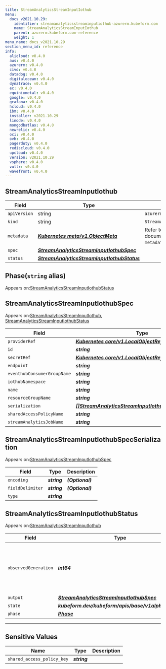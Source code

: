```yaml
---
title: StreamAnalyticsStreamInputIothub
menu:
  docs_v2021.10.29:
    identifier: streamanalyticsstreaminputiothub-azurerm.kubeform.com
    name: StreamAnalyticsStreamInputIothub
    parent: azurerm.kubeform.com-reference
    weight: 1
menu_name: docs_v2021.10.29
section_menu_id: reference
info:
  alicloud: v0.4.0
  aws: v0.4.0
  azurerm: v0.4.0
  civo: v0.4.0
  datadog: v0.4.0
  digitalocean: v0.4.0
  dynatrace: v0.4.0
  ec: v0.4.0
  equinixmetal: v0.4.0
  google: v0.4.0
  grafana: v0.4.0
  hcloud: v0.4.0
  ibm: v0.4.0
  installer: v2021.10.29
  linode: v0.4.0
  mongodbatlas: v0.4.0
  newrelic: v0.4.0
  oci: v0.4.0
  ovh: v0.4.0
  pagerduty: v0.4.0
  rediscloud: v0.4.0
  upcloud: v0.4.0
  version: v2021.10.29
  vsphere: v0.4.0
  vultr: v0.4.0
  wavefront: v0.4.0
---
```


## StreamAnalyticsStreamInputIothub
| Field | Type | Description |
| ------ | ----- | ----------- |
| `apiVersion` | string | `azurerm.kubeform.com/v1alpha1` |
|    `kind` | string | `StreamAnalyticsStreamInputIothub` |
| `metadata` | ***[Kubernetes meta/v1.ObjectMeta](https://v1-18.docs.kubernetes.io/docs/reference/generated/kubernetes-api/v1.18/#objectmeta-v1-meta)***|Refer to the Kubernetes API documentation for the fields of the `metadata` field.|
| `spec` | ***[StreamAnalyticsStreamInputIothubSpec](#streamanalyticsstreaminputiothubspec)***||
| `status` | ***[StreamAnalyticsStreamInputIothubStatus](#streamanalyticsstreaminputiothubstatus)***||
## Phase(`string` alias)

Appears on:[StreamAnalyticsStreamInputIothubStatus](#streamanalyticsstreaminputiothubstatus)

## StreamAnalyticsStreamInputIothubSpec

Appears on:[StreamAnalyticsStreamInputIothub](#streamanalyticsstreaminputiothub), [StreamAnalyticsStreamInputIothubStatus](#streamanalyticsstreaminputiothubstatus)

| Field | Type | Description |
| ------ | ----- | ----------- |
| `providerRef` | ***[Kubernetes core/v1.LocalObjectReference](https://v1-18.docs.kubernetes.io/docs/reference/generated/kubernetes-api/v1.18/#localobjectreference-v1-core)***||
| `id` | ***string***||
| `secretRef` | ***[Kubernetes core/v1.LocalObjectReference](https://v1-18.docs.kubernetes.io/docs/reference/generated/kubernetes-api/v1.18/#localobjectreference-v1-core)***||
| `endpoint` | ***string***||
| `eventhubConsumerGroupName` | ***string***||
| `iothubNamespace` | ***string***||
| `name` | ***string***||
| `resourceGroupName` | ***string***||
| `serialization` | ***[[]StreamAnalyticsStreamInputIothubSpecSerialization](#streamanalyticsstreaminputiothubspecserialization)***||
| `sharedAccessPolicyName` | ***string***||
| `streamAnalyticsJobName` | ***string***||
## StreamAnalyticsStreamInputIothubSpecSerialization

Appears on:[StreamAnalyticsStreamInputIothubSpec](#streamanalyticsstreaminputiothubspec)

| Field | Type | Description |
| ------ | ----- | ----------- |
| `encoding` | ***string***| ***(Optional)*** |
| `fieldDelimiter` | ***string***| ***(Optional)*** |
| `type` | ***string***||
## StreamAnalyticsStreamInputIothubStatus

Appears on:[StreamAnalyticsStreamInputIothub](#streamanalyticsstreaminputiothub)

| Field | Type | Description |
| ------ | ----- | ----------- |
| `observedGeneration` | ***int64***| ***(Optional)*** Resource generation, which is updated on mutation by the API Server.|
| `output` | ***[StreamAnalyticsStreamInputIothubSpec](#streamanalyticsstreaminputiothubspec)***| ***(Optional)*** |
| `state` | ***kubeform.dev/kubeform/apis/base/v1alpha1.State***| ***(Optional)*** |
| `phase` | ***[Phase](#phase)***| ***(Optional)*** |
---
## Sensitive Values
| Name | Type | Description |
|------|------|-------------|
| `shared_access_policy_key` | ***string*** ||
